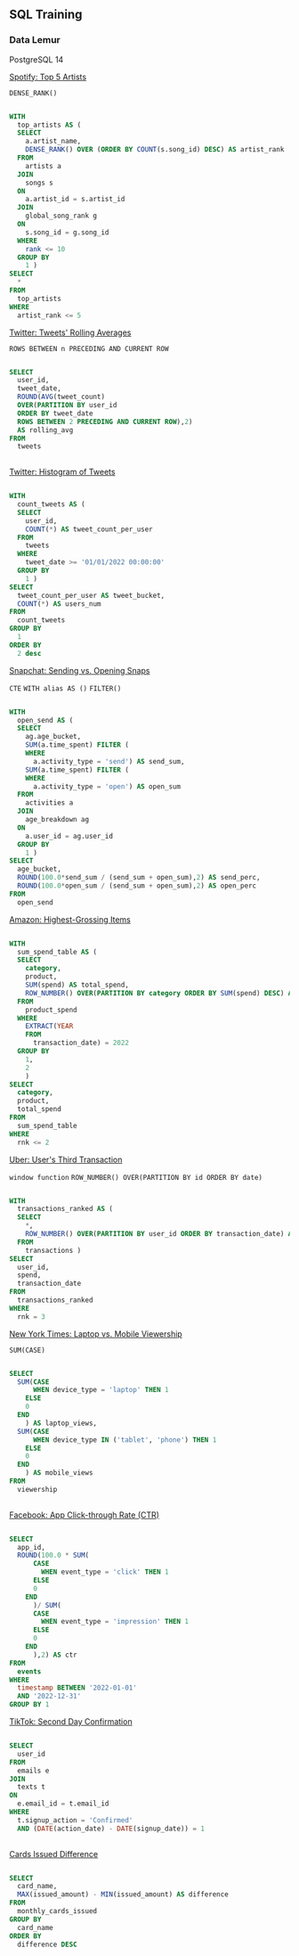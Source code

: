 ## SQL Training 

### Data Lemur
PostgreSQL 14

[Spotify: Top 5 Artists](https://datalemur.com/questions/top-fans-rank)

`DENSE_RANK()`

```SQL

WITH
  top_artists AS (
  SELECT
    a.artist_name,
    DENSE_RANK() OVER (ORDER BY COUNT(s.song_id) DESC) AS artist_rank
  FROM
    artists a
  JOIN
    songs s
  ON
    a.artist_id = s.artist_id
  JOIN
    global_song_rank g
  ON
    s.song_id = g.song_id
  WHERE
    rank <= 10
  GROUP BY
    1 )
SELECT
  *
FROM
  top_artists
WHERE
  artist_rank <= 5

```

[Twitter: Tweets' Rolling Averages](https://datalemur.com/questions/rolling-average-tweets)

`ROWS BETWEEN n PRECEDING AND CURRENT ROW`

```SQL

SELECT
  user_id,
  tweet_date,
  ROUND(AVG(tweet_count) 
  OVER(PARTITION BY user_id 
  ORDER BY tweet_date 
  ROWS BETWEEN 2 PRECEDING AND CURRENT ROW),2) 
  AS rolling_avg
FROM
  tweets
  
```

[Twitter: Histogram of Tweets](https://datalemur.com/questions/sql-histogram-tweets)

```SQL

WITH
  count_tweets AS (
  SELECT
    user_id,
    COUNT(*) AS tweet_count_per_user
  FROM
    tweets
  WHERE
    tweet_date >= '01/01/2022 00:00:00'
  GROUP BY
    1 )
SELECT
  tweet_count_per_user AS tweet_bucket,
  COUNT(*) AS users_num
FROM
  count_tweets
GROUP BY
  1
ORDER BY
  2 desc

```

[Snapchat: Sending vs. Opening Snaps](https://datalemur.com/questions/time-spent-snaps)

`CTE`
`WITH alias AS ()`
`FILTER()`

```SQL

WITH
  open_send AS (
  SELECT
    ag.age_bucket,
    SUM(a.time_spent) FILTER (
    WHERE
      a.activity_type = 'send') AS send_sum,
    SUM(a.time_spent) FILTER (
    WHERE
      a.activity_type = 'open') AS open_sum
  FROM
    activities a
  JOIN
    age_breakdown ag
  ON
    a.user_id = ag.user_id
  GROUP BY
    1 )
SELECT
  age_bucket,
  ROUND(100.0*send_sum / (send_sum + open_sum),2) AS send_perc,
  ROUND(100.0*open_sum / (send_sum + open_sum),2) AS open_perc
FROM
  open_send

```

[Amazon: Highest-Grossing Items](https://datalemur.com/questions/sql-highest-grossing)

```SQL

WITH
  sum_spend_table AS (
  SELECT
    category,
    product,
    SUM(spend) AS total_spend,
    ROW_NUMBER() OVER(PARTITION BY category ORDER BY SUM(spend) DESC) AS rnk
  FROM
    product_spend
  WHERE
    EXTRACT(YEAR
    FROM
      transaction_date) = 2022
  GROUP BY
    1,
    2
    )
SELECT
  category,
  product,
  total_spend
FROM
  sum_spend_table
WHERE
  rnk <= 2

```

[Uber: User's Third Transaction](https://datalemur.com/questions/sql-third-transaction)

`window function`
`ROW_NUMBER() OVER(PARTITION BY id ORDER BY date)`

```SQL

WITH
  transactions_ranked AS (
  SELECT
    *,
    ROW_NUMBER() OVER(PARTITION BY user_id ORDER BY transaction_date) AS rnk
  FROM
    transactions )
SELECT
  user_id,
  spend,
  transaction_date
FROM
  transactions_ranked
WHERE
  rnk = 3

```

[New York Times: Laptop vs. Mobile Viewership](https://datalemur.com/questions/laptop-mobile-viewership) 

`SUM(CASE)`

```SQL

SELECT
  SUM(CASE
      WHEN device_type = 'laptop' THEN 1
    ELSE
    0
  END
    ) AS laptop_views,
  SUM(CASE
      WHEN device_type IN ('tablet', 'phone') THEN 1
    ELSE
    0
  END
    ) AS mobile_views
FROM
  viewership
  
```

[Facebook: App Click-through Rate (CTR)](https://datalemur.com/questions/click-through-rate)

```SQL

SELECT
  app_id,
  ROUND(100.0 * SUM(
      CASE
        WHEN event_type = 'click' THEN 1
      ELSE
      0
    END
      )/ SUM(
      CASE
        WHEN event_type = 'impression' THEN 1
      ELSE
      0
    END
      ),2) AS ctr
FROM
  events
WHERE
  timestamp BETWEEN '2022-01-01'
  AND '2022-12-31'
GROUP BY 1

```
[TikTok: Second Day Confirmation](https://datalemur.com/questions/second-day-confirmation)

```SQL

SELECT
  user_id
FROM
  emails e
JOIN
  texts t
ON
  e.email_id = t.email_id
WHERE
  t.signup_action = 'Confirmed'
  AND (DATE(action_date) - DATE(signup_date)) = 1 
  
```

[Cards Issued Difference](https://datalemur.com/questions/cards-issued-difference)

```SQL

SELECT
  card_name,
  MAX(issued_amount) - MIN(issued_amount) AS difference
FROM
  monthly_cards_issued
GROUP BY
  card_name
ORDER BY
  difference DESC
  
```